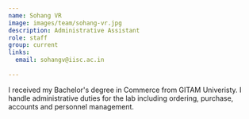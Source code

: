 ```yaml
---
name: Sohang VR
image: images/team/sohang-vr.jpg
description: Administrative Assistant
role: staff
group: current
links:
  email: sohangv@iisc.ac.in
  
---
```


I received my Bachelor's degree in Commerce from GITAM Univeristy. I handle administrative duties for the lab including ordering, purchase, accounts and personnel management.